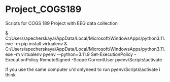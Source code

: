 # Project_COGS189
Scripts for COGS 189 Project with EEG data collection


& C:/Users/apecherskaya/AppData/Local/Microsoft/WindowsApps/python3.11.exe -m pip install virtualenv
& C:/Users/apecherskaya/AppData/Local/Microsoft/WindowsApps/python3.11.exe -m virtualenv pyenv --python=3.11.9
Set-ExecutionPolicy -ExecutionPolicy RemoteSigned -Scope CurrentUser
pyenv\Scripts\activate

If you use the same computer u'd onlyneed to run pyenv\Scripts\activate i think